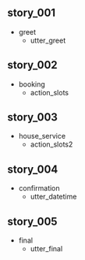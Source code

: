 ## story_001
* greet
   - utter_greet
## story_002
* booking
   - action_slots
## story_003
* house_service
   - action_slots2
## story_004
* confirmation
   - utter_datetime
## story_005
* final
   - utter_final
 